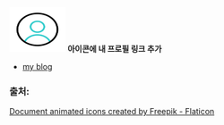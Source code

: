 [<img src="./icons/profile.gif" width="100" height="80"/>](https://github.com/nathanLYJ)
**아이콘에 내 프로필 링크 추가**



* [my blog](https://nathanlyj.github.io/NathanLYJ/)






























### 출처:
<a href="https://www.flaticon.com/free-animated-icons/document" title="document animated icons">Document animated icons created by Freepik - Flaticon</a>